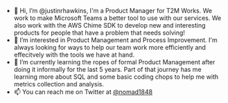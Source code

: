 - 👋 Hi, I’m @justinrhawkins, I'm a Product Manager for T2M Works. We work to make Microsoft Teams a better tool to use with our services. We also work with the AWS Chime SDK to develop new and interesting products for people that have a problem that needs solving!
- 👀 I’m interested in Product Management and Process Improvement. I'm always looking for ways to help our team work more efficiently and effecitvely with the tools we have at hand.
- 🌱 I’m currently learning the ropes of formal Product Management after doing it informally for the last 5 years. Part of that journey has me learning more about SQL and some basic coding chops to help me with metrics collection and analysis.
- 📫 You can reach me on Twitter at [@nomad1848](https://twitter.com/nomad1848)

<!---
justinrhawkins/justinrhawkins is a ✨ special ✨ repository because its `README.md` (this file) appears on your GitHub profile.
You can click the Preview link to take a look at your changes.
--->
